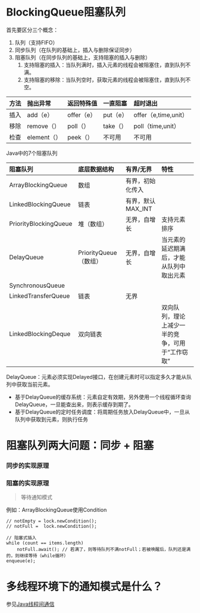# BlockingQueue阻塞队列

首先要区分三个概念：

1. 队列（支持FIFO）
2. 同步队列（在队列的基础上，插入与删除保证同步）
3. 阻塞队列（在同步队列的基础上，支持阻塞的插入与删除）
   1. 支持阻塞的插入：当队列满时，插入元素的线程会被阻塞住，直到队列不满。
   2. 支持阻塞的移除：当队列空时，获取元素的线程会被阻塞住，直到队列不空。

| 方法 | 抛出异常 | 返回特殊值 | 一直阻塞 | 超时退出 |
| :--- | :--- | :--- | :--- | :--- |
| 插入 | add（e） | offer（e） | put（e） | offer（e,time,unit） |
| 移除 | remove（） | poll（） | take（） | poll（time,unit） |
| 检查 | element（） | peek（） | 不可用 | 不可用 |

Java中的7个阻塞队列

| 阻塞队列 | 底层数据结构 | 有界/无界 | 特性 |
| :--- | :--- | :--- | :--- |
| ArrayBlockingQueue | 数组 | 有界，初始化传入 |  |
| LinkedBlockingQueue | 链表 | 有界，默认MAX\_INT |  |
| PriorityBlockingQueue | 堆（数组） | 无界，自增长 | 支持元素排序 |
| DelayQueue | PriorityQueue（数组） | 无界，自增长 | 当元素的延迟期满后，才能从队列中取出元素 |
| SynchronousQueue |  |  |  |
| LinkedTransferQueue | 链表 | 无界 |  |
| LinkedBlockingDeque | 双向链表 |  | 双向队列，理论上减少一半的竞争，可用于“工作窃取” |

DelayQueue：元素必须实现Delayed接口，在创建元素时可以指定多久才能从队列中获取当前元素。

* 基于DelayQueue的缓存系统：元素自定有效期，另外使用一个线程循环查询DelayQueue，一旦能查出来，则表示缓存到期了。
* 基于DelayQueue的定时任务调度：将周期任务放入DelayQueue中，一旦从队列中获取到元素，则执行任务

# 阻塞队列两大问题：同步 + 阻塞

### 同步的实现原理

### 阻塞的实现原理

> 等待通知模式

例如：ArrayBlockingQueue使用Condition

```
// notEmpty = lock.newCondition();
// notFull =  lock.newCondition();

// 阻塞式插入
while (count == items.length)
    notFull.await(); // 若满了，则等待队列不满notFull；若被唤醒后，队列还是满的，则继续等待（while循环）
enqueue(e);
```

# 多线程环境下的通知模式是什么？

参见[Java线程间通信](/jvm/javaxian-cheng-jian-tong-xin.md)

